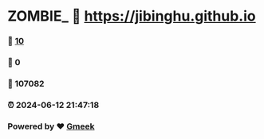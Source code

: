 # ZOMBIE_ :link: https://jibinghu.github.io 
### :page_facing_up: [10](https://jibinghu.github.io/tag.html) 
### :speech_balloon: 0 
### :hibiscus: 107082 
### :alarm_clock: 2024-06-12 21:47:18 
### Powered by :heart: [Gmeek](https://github.com/Meekdai/Gmeek)
